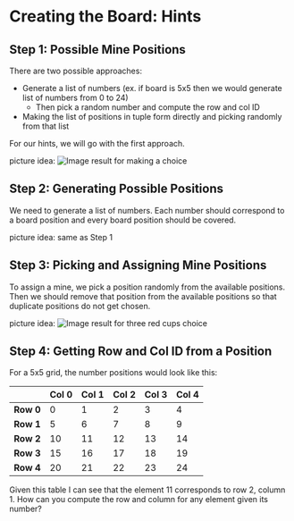# Creating the Board: Hints

## Step 1: Possible Mine Positions

There are two possible approaches:

* Generate a list of numbers \(ex. if board is 5x5 then we would generate list of numbers from 0 to 24\)
  * Then pick a random number and compute the row and col ID 
* Making the list of positions in tuple form directly and picking randomly from that list

For our hints, we will go with the first approach.

picture idea: ![Image result for making a choice](https://steemitimages.com/640x0/https://www.icarehealth.co.uk/wp-content/uploads/2017/03/choice-6.jpg)

## Step 2: Generating Possible Positions

We need to generate a list of numbers. Each number should correspond to a board position and every board position should be covered.

picture idea: same as Step 1

## Step 3: Picking and Assigning Mine Positions

To assign a mine, we pick a position randomly from the available positions. Then we should remove that position from the available positions so that duplicate positions do not get chosen.

picture idea: ![Image result for three red cups choice](https://image.shutterstock.com/image-photo/shell-game-three-red-cups-260nw-199628786.jpg)

## Step 4: Getting Row and Col ID from a Position

For a 5x5 grid, the number positions would look like this:

|  | **Col 0** | **Col 1** | **Col 2** | **Col 3** | **Col 4** |
| :--- | :--- | :--- | :--- | :--- | :--- |
| **Row 0** | 0 | 1 | 2 | 3 | 4 |
| **Row 1** | 5 | 6 | 7 | 8 | 9 |
| **Row 2** | 10 | 11 | 12 | 13 | 14 |
| **Row 3** | 15 | 16 | 17 | 18 | 19 |
| **Row 4** | 20 | 21 | 22 | 23 | 24 |

Given this table I can see that the element 11 corresponds to row 2, column 1. How can you compute the row and column for any element given its number?

